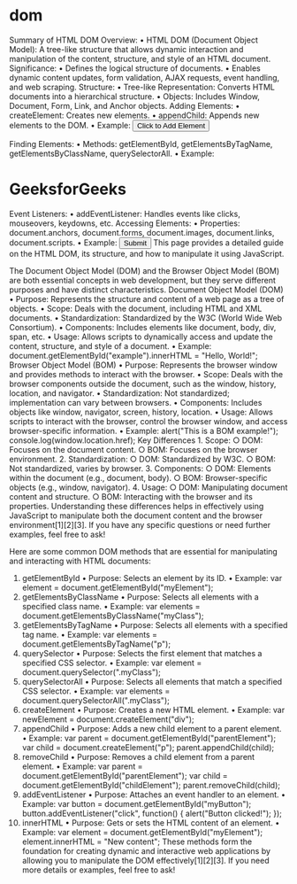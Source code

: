 
<h1>dom</h1>


Summary of HTML DOM
Overview:
	• HTML DOM (Document Object Model): A tree-like structure that allows dynamic interaction and manipulation of the content, structure, and style of an HTML document.
Significance:
	• Defines the logical structure of documents.
	• Enables dynamic content updates, form validation, AJAX requests, event handling, and web scraping.
Structure:
	• Tree-like Representation: Converts HTML documents into a hierarchical structure.
	• Objects: Includes Window, Document, Form, Link, and Anchor objects.
Adding Elements:
	• createElement: Creates new elements.
	• appendChild: Appends new elements to the DOM.
	• Example:
  <button id="btn">Click to Add Element</button>
  <script>
    const btn = document.getElementById("btn");
    btn.addEventListener("click", function() {
      const newPara = document.createElement("p");
      newPara.textContent = "This paragraph element was added dynamically on click.";
      document.body.appendChild(newPara);
    });
  </script>
Finding Elements:
	• Methods: getElementById, getElementsByTagName, getElementsByClassName, querySelectorAll.
	• Example:
  <h1 id="mybox">GeeksforGeeks</h1>
  <script>
    const element = document.querySelectorAll("h1")[0];
    element.style.color = "green";
  </script>
Event Listeners:
	• addEventListener: Handles events like clicks, mouseovers, keydowns, etc.
Accessing Elements:
	• Properties: document.anchors, document.forms, document.images, document.links, document.scripts.
	• Example:
  <button onclick="afunGeeks()">Submit</button>
  <script>
    function afunGeeks() {
      let x = document.anchors.length;
      document.getElementById("pid").innerHTML = "Number of Anchors elements: " + x;
    }
  </script>
This page provides a detailed guide on the HTML DOM, its structure, and how to manipulate it using JavaScript.


The Document Object Model (DOM) and the Browser Object Model (BOM) are both essential concepts in web development, but they serve different purposes and have distinct characteristics.
Document Object Model (DOM)
	• Purpose: Represents the structure and content of a web page as a tree of objects.
	• Scope: Deals with the document, including HTML and XML documents.
	• Standardization: Standardized by the W3C (World Wide Web Consortium).
	• Components: Includes elements like document, body, div, span, etc.
	• Usage: Allows scripts to dynamically access and update the content, structure, and style of a document.
	• Example:
  document.getElementById("example").innerHTML = "Hello, World!";
Browser Object Model (BOM)
	• Purpose: Represents the browser window and provides methods to interact with the browser.
	• Scope: Deals with the browser components outside the document, such as the window, history, location, and navigator.
	• Standardization: Not standardized; implementation can vary between browsers.
	• Components: Includes objects like window, navigator, screen, history, location.
	• Usage: Allows scripts to interact with the browser, control the browser window, and access browser-specific information.
	• Example:
  alert("This is a BOM example!");
  console.log(window.location.href);
Key Differences
	1. Scope:
		○ DOM: Focuses on the document content.
		○ BOM: Focuses on the browser environment.
	2. Standardization:
		○ DOM: Standardized by W3C.
		○ BOM: Not standardized, varies by browser.
	3. Components:
		○ DOM: Elements within the document (e.g., document, body).
		○ BOM: Browser-specific objects (e.g., window, navigator).
	4. Usage:
		○ DOM: Manipulating document content and structure.
		○ BOM: Interacting with the browser and its properties.
Understanding these differences helps in effectively using JavaScript to manipulate both the document content and the browser environment[1][2][3]. If you have any specific questions or need further examples, feel free to ask!


Here are some common DOM methods that are essential for manipulating and interacting with HTML documents:
1. getElementById
	• Purpose: Selects an element by its ID.
	• Example:
  var element = document.getElementById("myElement");
2. getElementsByClassName
	• Purpose: Selects all elements with a specified class name.
	• Example:
  var elements = document.getElementsByClassName("myClass");
3. getElementsByTagName
	• Purpose: Selects all elements with a specified tag name.
	• Example:
  var elements = document.getElementsByTagName("p");
4. querySelector
	• Purpose: Selects the first element that matches a specified CSS selector.
	• Example:
  var element = document.querySelector(".myClass");
5. querySelectorAll
	• Purpose: Selects all elements that match a specified CSS selector.
	• Example:
  var elements = document.querySelectorAll(".myClass");
6. createElement
	• Purpose: Creates a new HTML element.
	• Example:
  var newElement = document.createElement("div");
7. appendChild
	• Purpose: Adds a new child element to a parent element.
	• Example:
  var parent = document.getElementById("parentElement");
  var child = document.createElement("p");
  parent.appendChild(child);
8. removeChild
	• Purpose: Removes a child element from a parent element.
	• Example:
  var parent = document.getElementById("parentElement");
  var child = document.getElementById("childElement");
  parent.removeChild(child);
9. addEventListener
	• Purpose: Attaches an event handler to an element.
	• Example:
  var button = document.getElementById("myButton");
  button.addEventListener("click", function() {
      alert("Button clicked!");
  });
10. innerHTML
	• Purpose: Gets or sets the HTML content of an element.
	• Example:
  var element = document.getElementById("myElement");
  element.innerHTML = "New content";
These methods form the foundation for creating dynamic and interactive web applications by allowing you to manipulate the DOM effectively[1][2][3]. If you need more details or examples, feel free to ask!

